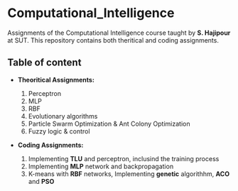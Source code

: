 # Computational_Intelligence
Assignments of the Computational Intelligence course taught by **S. Hajipour** at SUT. This repository contains both theritical and coding assignments.

## Table of content
- __Theoritical Assignments:__ <br>
    1. Perceptron
    2. MLP
    3. RBF
    4. Evolutionary algorithms
    5. Particle Swarm Optimization & Ant Colony Optimization
    6. Fuzzy logic & control

- __Coding Assignments:__ <br>
    1. Implementing **TLU** and perceptron, inclusind the training process
    2. Implementing **MLP** network and backpropagation
    3. K-means with **RBF** networks, Implementing **genetic** algorithhm, **ACO** and **PSO**
